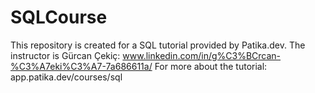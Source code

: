 # SQLCourse
This repository is created for a SQL tutorial provided by Patika.dev.
The instructor is Gürcan Çekiç: www.linkedin.com/in/g%C3%BCrcan-%C3%A7eki%C3%A7-7a686611a/
For more about the tutorial: app.patika.dev/courses/sql
